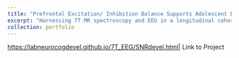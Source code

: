 ```yaml
---
title: "Prefrontal Excitation/ Inhibition Balance Supports Adolescent Enhancement in Circuit Signal to Noise Ratio"
excerpt: "Harnessing 7T MR spectroscopy and EEG in a longitudinal cohort (N = 164, ages 10-32 years, 283 neuroimaging sessions), we outline associations between age-related changes in glutamate and GABA neurotransmitters and EEG measures of cortical SNR. <br/> <img src='/images/SNR_agePlots.png' width = '100' height = '100'>"
collection: portfolio
---
```


https://labneurocogdevel.github.io/7T_EEG/SNRdevel.html| Link to Project
